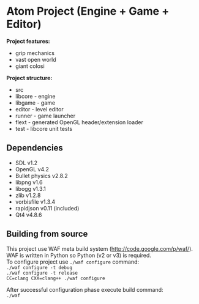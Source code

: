 Atom Project (Engine + Game + Editor)
=====================================

**Project features:**
 - grip mechanics
 - vast open world
 - giant colosi

**Project structure:**
 - src
  - libcore - engine
  - libgame - game
  - editor - level editor
  - runner - game launcher
  - flext - generated OpenGL header/extension loader
 - test - libcore unit tests
 

Dependencies
------------

 - SDL v1.2
 - OpenGL v4.2
 - Bullet physics v2.8.2
 - libpng v1.6
 - libogg v1.3.1
 - zlib v1.2.8
 - vorbisfile v1.3.4
 - rapidjson v0.11 (included)
 - Qt4 v4.8.6


Building from source
--------------------

This project use WAF meta build system (http://code.google.com/p/waf/).
WAF is written in Python so Python (v2 or v3) is required.  
To configure project use `./waf configure` command:  
`./waf configure -t debug`  
`./waf configure -t release`  
`CC=clang CXX=clang++ ./waf configure`

After successful configuration phase execute build command:  
`./waf`
